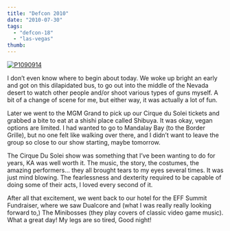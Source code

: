 ```yaml
---
title: "Defcon 2010"
date: "2010-07-30"
tags:
  - "defcon-18"
  - "las-vegas"
thumb:
---
```


[![P1090914](images/4844047876_4df67aa8f3.jpg)](http://www.flickr.com/photos/prairiev/4844047876/ "P1090914 by MeShellG, on Flickr")



I don’t even know where to begin about today. We woke up bright an early and got on this dilapidated bus, to go out into the middle of the Nevada desert to watch other people and/or shoot various types of guns myself. A bit of a change of scene for me, but either way, it was actually a lot of fun.  

Later we went to the MGM Grand to pick up our Cirque du Solei tickets and grabbed a bite to eat at a shishi place called Shibuya. It was okay, vegan options are limited. I had wanted to go to Mandalay Bay (to the Border Grille), but no one felt like walking over there, and I didn’t want to leave the group so close to our show starting, maybe tomorrow.  

The Cirque Du Solei show was something that I’ve been wanting to do for years, KA was well worth it. The music, the story, the costumes, the amazing performers... they all brought tears to my eyes several times. It was just mind blowing. The fearlessness and dexterity required to be capable of doing some of their acts, I loved every second of it.  

After all that excitement, we went back to our hotel for the EFF Summit Fundraiser, where we saw Dualcore and (what I was really really looking forward to,) The Minibosses (they play covers of classic video game music). What a great day! My legs are so tired, Good night!
